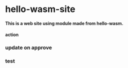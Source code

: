 # hello-wasm-site

#### This is a web site using module made from hello-wasm.

#### action

### update on approve

### test
